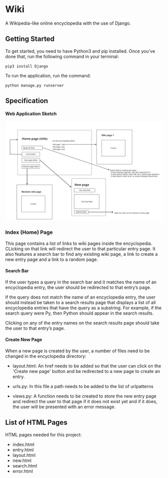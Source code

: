 # Wiki

A Wikipedia-like online encyclopedia with the use of Django.


## Getting Started

To get started, you need to have Python3 and pip installed.
Once you've done that, run the following command in your terminal: 
```
pip3 install Django
```

To run the application, run the command:
```
python manage.py runserver
```

## Specification

#### Web Application Sketch

![Image of the wiki sketch](sketches/wiki_sketch.png)


### Index (Home) Page
This page contains a list of links to wiki pages inside the encyclopedia. CLicking on that link will redirect the user to that particular entry page. It also features a search bar to find any existing wiki page, a link to create a new entry page and a link to a random page. 

#### Search Bar
If the user types a query in the search bar and it matches the name of an encyclopedia entry, the user should be redirected to that entry’s page. 

If the query does not match the name of an encyclopedia entry, the user should instead be taken to a search results page that displays a list of all encyclopedia entries that have the query as a substring. For example, if the search query were Py, then Python should appear in the search results.

Clicking on any of the entry names on the search results page should take the user to that entry’s page.

#### Create New Page
When a new page is created by the user, a number of files need to be changed in the encyclopedia directory:
* layout.html:
An href needs to be added so that the user can click on the 'Create new page' button and be redirected to a new page to create an entry.

* urls.py:
In this file a path needs to be added to the list of urlpatterns

* views.py:
A function needs to be created to store the new entry page and redirect the user to that page if it does not exist yet and if it does, the user will be presented with an error message.

## List of HTML Pages
HTML pages needed for this project:
* index.html
* entry.html
* layout.html
* new.html
* search.html
* error.html 
